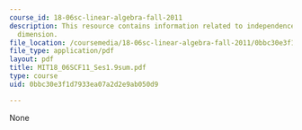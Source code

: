 ```yaml
---
course_id: 18-06sc-linear-algebra-fall-2011
description: This resource contains information related to independence, basis, and
  dimension.
file_location: /coursemedia/18-06sc-linear-algebra-fall-2011/0bbc30e3f1d7933ea07a2d2e9ab050d9_MIT18_06SCF11_Ses1.9sum.pdf
file_type: application/pdf
layout: pdf
title: MIT18_06SCF11_Ses1.9sum.pdf
type: course
uid: 0bbc30e3f1d7933ea07a2d2e9ab050d9

---
```

None